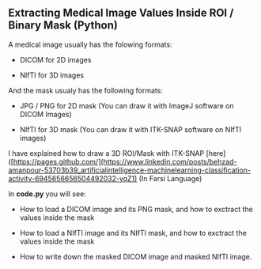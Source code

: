 ## Extracting Medical Image Values Inside ROI / Binary Mask (Python) 

A medical image usually has the folowing formats:

  - DICOM for 2D images
  
  - NIfTI for 3D images

And the mask usualy has the following formats:

  - JPG / PNG for 2D mask (You can draw it with ImageJ software on DICOM Images)

  - NIfTI for 3D mask (You can draw it with ITK-SNAP software on NIfTI images)

I have explained how to draw a 3D ROI/Mask with ITK-SNAP [here]([https://pages.github.com/](https://www.linkedin.com/posts/behzad-amanpour-53703b39_artificialintelligence-machinelearning-classification-activity-6945656656504492032-yqZ1) (In Farsi Language)

In **code.py** you will see:

  - How to load a DICOM image and its PNG mask, and how to exctract the values inside the mask
  
  - How to load a NIfTI image and its NIfTI mask, and how to exctract the values inside the mask
  
  - How to write down the masked DICOM image and masked NIfTI image.
